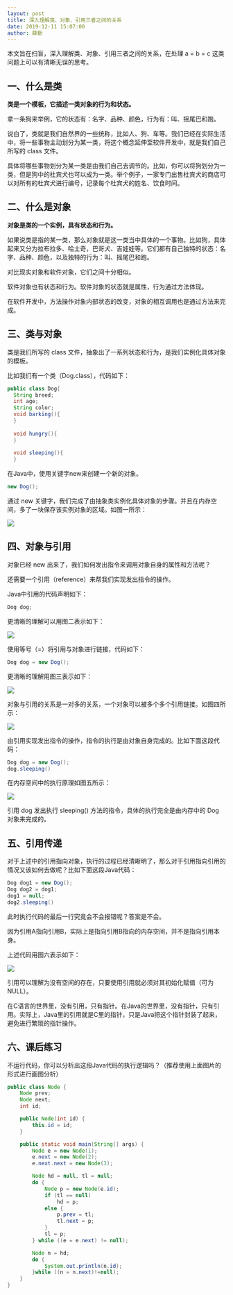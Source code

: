 ```yaml
---
layout: post
title: 深入理解类、对象、引用三者之间的关系
date: 2019-12-11 15:07:00
author: 薛勤
---
```

本文旨在扫盲，深入理解类、对象、引用三者之间的关系，在处理 a = b = c 这类问题上可以有清晰无误的思考。

## 一、什么是类

**类是一个模板，它描述一类对象的行为和状态。**

拿一条狗来举例，它的状态有：名字、品种、颜色，行为有：叫、摇尾巴和跑。

说白了，类就是我们自然界的一些统称，比如人、狗、车等。我们已经在实际生活中，将一些事物主动划分为某一类，将这个概念延伸至软件开发中，就是我们自己所写的 class 文件。

具体将哪些事物划分为某一类是由我们自己去调节的。比如，你可以将狗划分为一类，但是狗中的杜宾犬也可以成为一类。举个例子，一家专门出售杜宾犬的商店可以对所有的杜宾犬进行编号，记录每个杜宾犬的姓名、饮食时间。

## 二、什么是对象

**对象是类的一个实例，具有状态和行为。**

如果说类是指的某一类，那么对象就是这一类当中具体的一个事物。比如狗，具体起来又分为拉布拉多、哈士奇，巴哥犬、吉娃娃等。它们都有自己独特的状态：名字、品种、颜色，以及独特的行为：叫、摇尾巴和跑。

对比现实对象和软件对象，它们之间十分相似。

软件对象也有状态和行为。软件对象的状态就是属性，行为通过方法体现。

在软件开发中，方法操作对象内部状态的改变，对象的相互调用也是通过方法来完成。

## 三、类与对象

类是我们所写的 class 文件，抽象出了一系列状态和行为，是我们实例化具体对象的模板。

比如我们有一个类（Dog.class），代码如下：

```java
public class Dog{
  String breed;
  int age;
  String color;
  void barking(){
  }
 
  void hungry(){
  }
 
  void sleeping(){
  }
```
在Java中，使用关键字new来创建一个新的对象。

```java
new Dog();
```
通过 new 关键字，我们完成了由抽象类实例化具体对象的步骤。并且在内存空间，多了一块保存该实例对象的区域。如图一所示：

![](./20191211深入理解类对象引用三者之间的关系/1136672-20191211150533264-143077106.png)

## 四、对象与引用

对象已经 new 出来了，我们如何发出指令来调用对象自身的属性和方法呢？

还需要一个引用（reference）来帮我们实现发出指令的操作。

Java中引用的代码声明如下：
```java
Dog dog;
```
更清晰的理解可以用图二表示如下：

![](./20191211深入理解类对象引用三者之间的关系/1136672-20191211150533563-870118169.png)

使用等号（=）将引用与对象进行链接，代码如下：
```java
Dog dog = new Dog();
```
更清晰的理解用图三表示如下：

![](./20191211深入理解类对象引用三者之间的关系/1136672-20191211150533867-1623661035.png)

对象与引用的关系是一对多的关系，一个对象可以被多个多个引用链接。如图四所示：

![](./20191211深入理解类对象引用三者之间的关系/1136672-20191211150534159-2035333084.png)

由引用实现发出指令的操作，指令的执行是由对象自身完成的。比如下面这段代码：
```java
Dog dog = new Dog();
dog.sleeping()
```
在内存空间中的执行原理如图五所示：

![](./20191211深入理解类对象引用三者之间的关系/1136672-20191211150534437-1750203380.png)

引用 dog 发出执行 sleeping() 方法的指令，具体的执行完全是由内存中的 Dog 对象来完成的。

## 五、引用传递

对于上述中的引用指向对象，执行的过程已经清晰明了，那么对于引用指向引用的情况又该如何去做呢？比如下面这段Java代码：

```java
Dog dog1 = new Dog();
Dog dog2 = dog1;
dog1 = null;
dog2.sleeping()
```
此时执行代码的最后一行究竟会不会报错呢？答案是不会。

因为引用A指向引用B，实际上是指向引用B指向的内存空间，并不是指向引用本身。

上述代码用图六表示如下：

![](./20191211深入理解类对象引用三者之间的关系/1136672-20191211150534715-1027633950.png)

引用可以理解为没有空间的存在，只要使用引用就必须对其初始化赋值（可为 NULL）。

在C语言的世界里，没有引用，只有指针。在Java的世界里，没有指针，只有引用。实际上，Java里的引用就是C里的指针，只是Java把这个指针封装了起来，避免进行繁琐的指针操作。

## 六、课后练习

不运行代码，你可以分析出这段Java代码的执行逻辑吗？（推荐使用上面图片的形式进行画图分析）

```java
public class Node {
    Node prev;
    Node next;
    int id;

    public Node(int id) {
        this.id = id;
    }

    public static void main(String[] args) {
        Node e = new Node(1);
        e.next = new Node(2);
        e.next.next = new Node(3);

        Node hd = null, tl = null;
        do {
            Node p = new Node(e.id);
            if (tl == null)
                hd = p;
            else {
                p.prev = tl;
                tl.next = p;
            }
            tl = p;
        } while ((e = e.next) != null);

        Node n = hd;
        do {
            System.out.println(n.id);
        }while ((n = n.next)!=null);
    }
}
```

